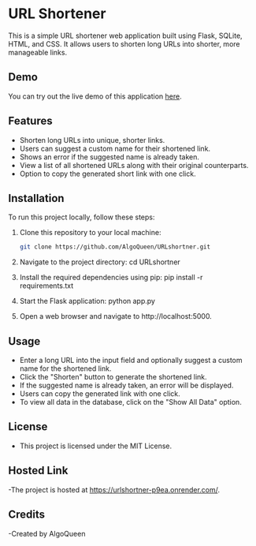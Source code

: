 # URL Shortener

This is a simple URL shortener web application built using Flask, SQLite, HTML, and CSS. It allows users to shorten long URLs into shorter, more manageable links.

## Demo

You can try out the live demo of this application [here](https://urlshortner-p9ea.onrender.com/).

## Features

- Shorten long URLs into unique, shorter links.
- Users can suggest a custom name for their shortened link.
- Shows an error if the suggested name is already taken.
- View a list of all shortened URLs along with their original counterparts.
- Option to copy the generated short link with one click.

## Installation

To run this project locally, follow these steps:

1. Clone this repository to your local machine:

   ```bash
   git clone https://github.com/AlgoQueen/URLshortner.git
2. Navigate to the project directory:
    cd URLshortner
3. Install the required dependencies using pip:
    pip install -r requirements.txt
4. Start the Flask application:
    python app.py
5. Open a web browser and navigate to http://localhost:5000.

## Usage
- Enter a long URL into the input field and optionally suggest a custom name for the shortened link.
- Click the "Shorten" button to generate the shortened link.
- If the suggested name is already taken, an error will be displayed.
- Users can copy the generated link with one click.
- To view all data in the database, click on the "Show All Data" option.

## License
- This project is licensed under the MIT License.
  
## Hosted Link
-The project is hosted at https://urlshortner-p9ea.onrender.com/.

## Credits
-Created by AlgoQueen
